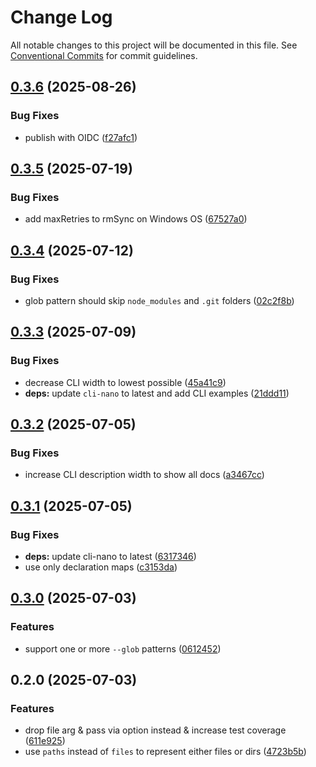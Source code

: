 # Change Log
All notable changes to this project will be documented in this file. See [Conventional Commits](https://conventionalcommits.org) for commit guidelines.

## [0.3.6](https://github.com/ghiscoding/remove-glob/compare/v0.3.5...v0.3.6) (2025-08-26)

### Bug Fixes

* publish with OIDC ([f27afc1](https://github.com/ghiscoding/remove-glob/commit/f27afc141f9f6d1edd8db8c1fe9b1cc19c6de376))

## [0.3.5](https://github.com/ghiscoding/remove-glob/compare/v0.3.4...v0.3.5) (2025-07-19)

### Bug Fixes

* add maxRetries to rmSync on Windows OS ([67527a0](https://github.com/ghiscoding/remove-glob/commit/67527a0e60303883b0f6ef87fadd8c5259d730f1))

## [0.3.4](https://github.com/ghiscoding/remove-glob/compare/v0.3.3...v0.3.4) (2025-07-12)

### Bug Fixes

* glob pattern should skip `node_modules` and `.git` folders ([02c2f8b](https://github.com/ghiscoding/remove-glob/commit/02c2f8b86bcdeec60e3e29f160c7845fab9408e7))

## [0.3.3](https://github.com/ghiscoding/remove-glob/compare/v0.3.2...v0.3.3) (2025-07-09)

### Bug Fixes

* decrease CLI width to lowest possible ([45a41c9](https://github.com/ghiscoding/remove-glob/commit/45a41c9cbc8431dfc5c8788c0e65da6c252c596d))
* **deps:** update `cli-nano` to latest and add CLI examples ([21ddd11](https://github.com/ghiscoding/remove-glob/commit/21ddd11c4ed2a19a1cc19f0ffa357ae0caee50c1))

## [0.3.2](https://github.com/ghiscoding/remove-glob/compare/v0.3.1...v0.3.2) (2025-07-05)

### Bug Fixes

* increase CLI description width to show all docs ([a3467cc](https://github.com/ghiscoding/remove-glob/commit/a3467cc0ab5962f77fa06637109138b9848a6ab2))

## [0.3.1](https://github.com/ghiscoding/remove-glob/compare/v0.3.0...v0.3.1) (2025-07-05)

### Bug Fixes

* **deps:** update cli-nano to latest ([6317346](https://github.com/ghiscoding/remove-glob/commit/63173464c48a02fd60f13c35c21b7ed0f1cb2d7e))
* use only declaration maps ([c3153da](https://github.com/ghiscoding/remove-glob/commit/c3153daf4537fc77d9c22d8021d81d6fe568eb66))

## [0.3.0](https://github.com/ghiscoding/remove-glob/compare/v0.2.0...v0.3.0) (2025-07-03)

### Features

* support one or more `--glob` patterns ([0612452](https://github.com/ghiscoding/remove-glob/commit/06124528e7e308aabbbb8ff998d870610f27629b))

## 0.2.0 (2025-07-03)

### Features

* drop file arg & pass via option instead & increase test coverage ([611e925](https://github.com/ghiscoding/remove-glob/commit/611e9256b5996ad6275ab06b59e23a9f67db518e))
* use `paths` instead of `files` to represent either files or dirs ([4723b5b](https://github.com/ghiscoding/remove-glob/commit/4723b5b8fc085af9d7dd53a3805a4ed6157e56a0))
